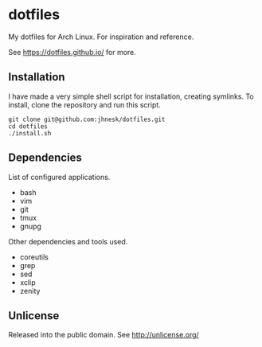 # dotfiles

My dotfiles for Arch Linux. For inspiration and reference.

See <https://dotfiles.github.io/> for more.

## Installation

I have made a very simple shell script for installation, creating
symlinks. To install, clone the repository and run this script.

```
git clone git@github.com:jhnesk/dotfiles.git
cd dotfiles
./install.sh
```

## Dependencies

List of configured applications.

- bash
- vim
- git
- tmux
- gnupg

Other dependencies and tools used.

- coreutils
- grep
- sed
- xclip
- zenity

## Unlicense

Released into the public domain.
See <http://unlicense.org/>
